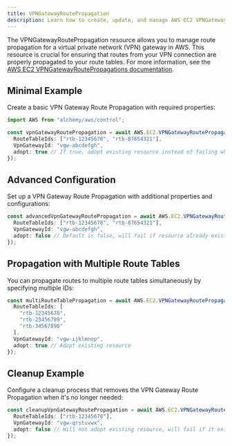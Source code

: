```yaml
---
title: VPNGatewayRoutePropagation
description: Learn how to create, update, and manage AWS EC2 VPNGatewayRoutePropagations using Alchemy Cloud Control.
---
```



The VPNGatewayRoutePropagation resource allows you to manage route propagation for a virtual private network (VPN) gateway in AWS. This resource is crucial for ensuring that routes from your VPN connection are properly propagated to your route tables. For more information, see the [AWS EC2 VPNGatewayRoutePropagations documentation](https://docs.aws.amazon.com/ec2/latest/userguide/).

## Minimal Example

Create a basic VPN Gateway Route Propagation with required properties:

```ts
import AWS from "alchemy/aws/control";

const vpnGatewayRoutePropagation = await AWS.EC2.VPNGatewayRoutePropagation("myVpnRoutePropagation", {
  RouteTableIds: ["rtb-12345678", "rtb-87654321"],
  VpnGatewayId: "vgw-abcdefgh",
  adopt: true // If true, adopt existing resource instead of failing when resource already exists
});
```

## Advanced Configuration

Set up a VPN Gateway Route Propagation with additional properties and configurations:

```ts
const advancedVpnGatewayRoutePropagation = await AWS.EC2.VPNGatewayRoutePropagation("advancedVpnRoutePropagation", {
  RouteTableIds: ["rtb-12345678", "rtb-87654321"],
  VpnGatewayId: "vgw-abcdefgh",
  adopt: false // Default is false, will fail if resource already exists
});
```

## Propagation with Multiple Route Tables

You can propagate routes to multiple route tables simultaneously by specifying multiple IDs:

```ts
const multiRouteTablePropagation = await AWS.EC2.VPNGatewayRoutePropagation("multiRouteTablePropagation", {
  RouteTableIds: [
    "rtb-12345678", 
    "rtb-23456789", 
    "rtb-34567890"
  ],
  VpnGatewayId: "vgw-ijklmnop",
  adopt: true // Adopt existing resource
});
```

## Cleanup Example

Configure a cleanup process that removes the VPN Gateway Route Propagation when it's no longer needed:

```ts
const cleanupVpnGatewayRoutePropagation = await AWS.EC2.VPNGatewayRoutePropagation("cleanupVpnRoutePropagation", {
  RouteTableIds: ["rtb-12345678"],
  VpnGatewayId: "vgw-qrstuvwx",
  adopt: false // Will not adopt existing resource, will fail if it exists
});
```
